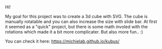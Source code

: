 Hi!

My goal for this project was to create a 3d cube with SVG. The cube is manually rotatable and you can also increase the size with slide bar. At first it seemed as a "quick" project, but there is some math involed with the rotations which made it a bit more complicater. But also more fun.. :)

You can check it here: https://michielab.github.io/kubus/
